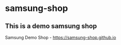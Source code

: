# samsung-shop

## This is a demo samsung shop 

Samsung Demo Shop - https://samsung-shop.github.io

